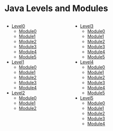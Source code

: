 # Java Levels and Modules


<div style='float: left; width: 45%;'>

* [Level0](https://league-java.github.io/Level0/)
  * [Module0](https://github.com/League-Java/Level0-Module0)
  * [Module1](https://github.com/League-Java/Level0-Module1)
  * [Module2](https://github.com/League-Java/Level0-Module2)
  * [Module3](https://github.com/League-Java/Level0-Module3)
  * [Module4](https://github.com/League-Java/Level0-Module4)
  * [Module5](https://github.com/League-Java/Level0-Module5)
* [Level1](https://league-java.github.io/Level1/)
  * [Module0](https://github.com/League-Java/Level1-Module0)
  * [Module1](https://github.com/League-Java/Level1-Module1)
  * [Module2](https://github.com/League-Java/Level1-Module2)
  * [Module3](https://github.com/League-Java/Level1-Module3)
  * [Module4](https://github.com/League-Java/Level1-Module4)
* [Level2](https://league-java.github.io/Level2/)
  * [Module0](https://github.com/League-Java/Level2-Module0)
  * [Module1](https://github.com/League-Java/Level2-Module1)
  * [Module2](https://github.com/League-Java/Level2-Module2)

</div>
<div style='float: left; width: 45%;'>

* [Level3](https://league-java.github.io/Level3/)
  * [Module0](https://github.com/League-Java/Level3-Module0)
  * [Module1](https://github.com/League-Java/Level3-Module1)
  * [Module2](https://github.com/League-Java/Level3-Module2)
  * [Module3](https://github.com/League-Java/Level3-Module3)
  * [Module4](https://github.com/League-Java/Level3-Module4)
  * [Module5](https://github.com/League-Java/Level3-Module5)
* [Level4](https://league-java.github.io/Level4/)
  * [Module0](https://github.com/League-Java/Level4-Module0)
  * [Module1](https://github.com/League-Java/Level4-Module1)
  * [Module2](https://github.com/League-Java/Level4-Module2)
  * [Module3](https://github.com/League-Java/Level4-Module3)
  * [Module4](https://github.com/League-Java/Level4-Module4)
  * [Module5](https://github.com/League-Java/Level4-Module5)
* [Level5](https://league-java.github.io/Level5/)
  * [Module0](https://github.com/League-Java/Level5-Module0)
  * [Module1](https://github.com/League-Java/Level5-Module1)
  * [Module2](https://github.com/League-Java/Level5-Module2)
  * [Module3](https://github.com/League-Java/Level5-Module3)
  * [Module4](https://github.com/League-Java/Level5-Module4)

</div>
<div style="clear: both;"></div>